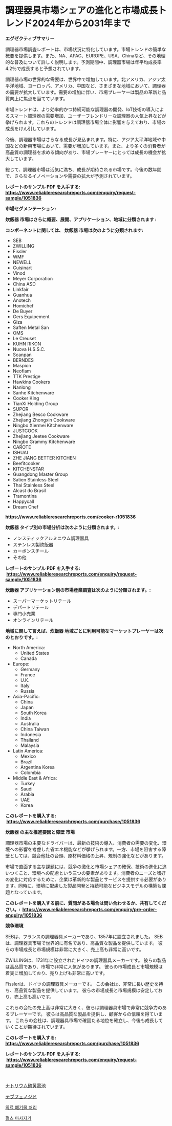 <p><h1>調理器具市場シェアの進化と市場成長トレンド2024年から2031年まで</h1></p><p><strong>エグゼクティブサマリー</strong></p>
<p><p>調理器市場調査レポートは、市場状況に特化しています。市場トレンドの簡単な概要を提供します。また、NA、APAC、EUROPE、USA、Chinaなど、その地理的な普及について詳しく説明します。予測期間中、調理器市場は年平均成長率4.2％で成長すると予想されています。</p><p>調理器市場の世界的な需要は、世界中で増加しています。北アメリカ、アジア太平洋地域、ヨーロッパ、アメリカ、中国など、さまざまな地域において、調理器の需要が拡大しています。需要の増加に伴い、市場プレーヤーは製品の革新と品質向上に焦点を当てています。</p><p>市場トレンドは、より効率的かつ持続可能な調理器の開発、IoT技術の導入によるスマート調理器の需要増加、ユーザーフレンドリーな調理器の人気上昇などが挙げられます。これらのトレンドは調理器市場全体に影響を与えており、市場の成長をけん引しています。</p><p>今後、調理器市場はさらなる成長が見込まれます。特に、アジア太平洋地域や中国などの新興市場において、需要が増加しています。また、より多くの消費者が高品質の調理器を求める傾向があり、市場プレーヤーにとっては成長の機会が拡大しています。</p><p>総じて、調理器市場は活気に満ち、成長が期待される市場です。今後の数年間で、さらなるイノベーションや需要の拡大が予測されています。</p></p>
<p><strong>レポートのサンプル PDF を入手する: <a href="https://www.reliableresearchreports.com/enquiry/request-sample/1051836">https://www.reliableresearchreports.com/enquiry/request-sample/1051836</a></strong></p>
<p><strong>市場セグメンテーション:</strong></p>
<p><strong> 炊飯器 市場はさらに概要、展開、アプリケーション、地域に分類されます :</strong></p>
<p><strong>コンポーネントに関しては、 炊飯器 市場は次のように分類されます: &nbsp;</strong></p>
<p><ul><li>SEB</li><li>ZWILLING</li><li>Fissler</li><li>WMF</li><li>NEWELL</li><li>Cuisinart</li><li>Vinod</li><li>Meyer Corporation</li><li>China ASD</li><li>Linkfair</li><li>Guanhua</li><li>Anotech</li><li>Homichef</li><li>De Buyer</li><li>Gers Equipement</li><li>Giza</li><li>Saften Metal San</li><li>OMS</li><li>Le Creuset</li><li>KUHN RIKON</li><li>Nuova H.S.S.C.</li><li>Scanpan</li><li>BERNDES</li><li>Maspion</li><li>Neoflam</li><li>TTK Prestige</li><li>Hawkins Cookers</li><li>Nanlong</li><li>Sanhe Kitchenware</li><li>Cooker King</li><li>TianXi Holding Group</li><li>SUPOR</li><li>Zhejiang Besco Cookware</li><li>Zhejiang Zhongxin Cookware</li><li>Ningbo Xiermei Kitchenware</li><li>JUSTCOOK</li><li>Zhejiang Jeetee Cookware</li><li>Ningbo Grammy Kitchenware</li><li>CAROTE</li><li>ISHUAI</li><li>ZHE JIANG BETTER KITCHEN</li><li>Beefitcooker</li><li>KITCHENSTAR</li><li>Guangdong Master Group</li><li>Satien Stainless Steel</li><li>Thai Stainless Steel</li><li>Alcast do Brasil</li><li>Tramontina</li><li>Happycall</li><li>Dream Chef</li></ul></p>
<p><strong><a href="https://www.reliableresearchreports.com/cooker-r1051836">https://www.reliableresearchreports.com/cooker-r1051836</a></strong></p>
<p><strong> 炊飯器 タイプ別の市場分析は次のように分類されます。:</strong></p>
<p><ul><li>ノンスティックアルミニウム調理器具</li><li>ステンレス製炊飯器</li><li>カーボンスチール</li><li>その他</li></ul></p>
<p><strong>レポートのサンプル PDF を入手する: &nbsp;<a href="https://www.reliableresearchreports.com/enquiry/request-sample/1051836">https://www.reliableresearchreports.com/enquiry/request-sample/1051836</a></strong></p>
<p><strong> 炊飯器 アプリケーション別の市場産業調査は次のように分類されます。:</strong></p>
<p><ul><li>スーパーマーケットリテール</li><li>デパートリテール</li><li>専門小売業</li><li>オンラインリテール</li></ul></p>
<p><strong>地域に関して言えば、炊飯器 地域ごとに利用可能なマーケットプレーヤーは次のとおりです。:</strong></p>
<p><ul>
    <li>
        North America:
        <ul>
            <li>United States</li>
            <li>Canada</li>
        </ul>
    </li>
    <li>
        Europe:
        <ul>
            <li>Germany</li>
            <li>France</li>
            <li>U.K.</li>
            <li>Italy</li>
            <li>Russia</li>
        </ul>
    </li>
    <li>
        Asia-Pacific:
        <ul>
            <li>China</li>
            <li>Japan</li>
            <li>South Korea</li>
            <li>India</li>
            <li>Australia</li>
            <li>China Taiwan</li>
            <li>Indonesia</li>
            <li>Thailand</li>
            <li>Malaysia</li>
        </ul>
    </li>
    <li>
        Latin America:
        <ul>
            <li>Mexico</li>
            <li>Brazil</li>
            <li>Argentina Korea</li>
            <li>Colombia</li>
        </ul>
    </li>
    <li>
        Middle East & Africa:
        <ul>
            <li>Turkey</li>
            <li>Saudi</li>
            <li>Arabia</li>
            <li>UAE</li>
            <li>Korea</li>
        </ul>
    </li>
    </ul></p>
<p><strong>このレポートを購入する: &nbsp;<a href="https://www.reliableresearchreports.com/purchase/1051836">https://www.reliableresearchreports.com/purchase/1051836</a></strong></p>
<p><strong>炊飯器 の主な推進要因と障壁 市場</strong></p>
<p><p>調理器市場の主要なドライバーは、最新の技術の導入、消費者の需要の変化、環境への影響を考慮した省エネ機能などが挙げられます。一方、市場を阻害する障壁としては、競合他社の台頭、原材料価格の上昇、規制の強化などがあります。</p><p>市場で直面する主な課題には、競争の激化と市場シェアの確保、技術の進化に追いつくこと、環境への配慮という三つの要素があります。消費者のニーズと嗜好の変化に対応するために、企業は革新的な製品とサービスを提供する必要があります。同時に、環境に配慮した製品開発と持続可能なビジネスモデルの構築も課題となっています。</p></p>
<p><strong>このレポートを購入する前に、質問がある場合は問い合わせるか、共有してください。:&nbsp; <a href="https://www.reliableresearchreports.com/enquiry/pre-order-enquiry/1051836">https://www.reliableresearchreports.com/enquiry/pre-order-enquiry/1051836</a></strong></p>
<p><strong>競争環境</strong></p>
<p><p>SEBは、フランスの調理器具メーカーであり、1857年に設立されました。 SEBは、調理器具市場で世界的に有名であり、高品質な製品を提供しています。 彼らの市場成長と市場規模は非常に大きく、売上高も非常に高いです。</p><p>ZWILLINGは、1731年に設立されたドイツの調理器具メーカーです。 彼らの製品は高品質であり、市場で非常に人気があります。 彼らの市場成長と市場規模は着実に増加しており、売り上げも非常に高いです。</p><p>Fisslerは、ドイツの調理器具メーカーです。 この会社は、非常に長い歴史を持ち、高品質な製品を提供しています。 彼らの市場成長と市場規模は安定しており、売上高も高いです。</p><p>これらの会社の売上高は非常に大きく、彼らは調理器具市場で非常に競争力のあるプレーヤーです。 彼らは高品質な製品を提供し、顧客からの信頼を得ています。 これらの会社は、調理器具市場で確固たる地位を確立し、今後も成長していくことが期待されています。</p></p>
<p><strong>このレポートを購入する: &nbsp; <a href="https://www.reliableresearchreports.com/purchase/1051836">https://www.reliableresearchreports.com/purchase/1051836</a></strong></p>
<p><strong>レポートのサンプル PDF を入手する: &nbsp;<a href="https://www.reliableresearchreports.com/enquiry/request-sample/1051836">https://www.reliableresearchreports.com/enquiry/request-sample/1051836</a></strong><strong></strong></p>
<p>&nbsp;</p>
<p><p><a href="https://medium.com/@carmenfery2023/%E3%83%8A%E3%83%88%E3%83%AA%E3%82%A6%E3%83%A0%E7%A1%AB%E9%BB%84%E9%9B%BB%E6%B1%A0%E5%B8%82%E5%A0%B4-%E5%B8%82%E5%A0%B4cagr-%E5%B8%82%E5%A0%B4%E3%83%88%E3%83%AC%E3%83%B3%E3%83%89-%E3%81%8A%E3%82%88%E3%81%B3%E6%88%90%E9%95%B7%E6%88%A6%E7%95%A5%E3%81%AB%E9%96%A2%E3%81%99%E3%82%8B%E6%B4%9E%E5%AF%9F-413b2bbbf391">ナトリウム硫黄電池</a></p><p><a href="https://medium.com/@ashleyivingston5656/%E3%83%86%E3%83%96%E3%83%95%E3%82%A7%E3%83%8E%E3%82%B8%E3%83%89%E5%B8%82%E5%A0%B4%E5%8B%95%E5%90%91%E3%81%8A%E3%82%88%E3%81%B3%E5%B8%82%E5%A0%B4%E5%88%86%E6%9E%90%E3%81%AF-2024%E5%B9%B4%E3%81%8B%E3%82%892031%E5%B9%B4%E3%81%BE%E3%81%A7%E3%81%AE%E4%BA%88%E6%B8%AC%E3%81%95%E3%82%8C%E3%81%A6%E3%81%84%E3%81%BE%E3%81%99-0bc00a745e9c">テブフェノジド</a></p><p><a href="https://medium.com/@desmondmraz12023/2024%EB%85%84%EB%B6%80%ED%84%B0-2031%EB%85%84%EA%B9%8C%EC%A7%80%EC%9D%98-%EA%B8%B0%EA%B0%84%EC%9D%84-%EC%9C%84%ED%95%9C-%EC%9D%98%EB%A3%8C-%ED%8F%90%EA%B8%B0%EB%AC%BC-%EC%B2%98%EB%A6%AC-%EC%8B%9C%EC%9E%A5-%EB%B6%84%EC%84%9D-%EB%B0%8F-%EA%B7%9C%EB%AA%A8-%EC%98%88%EC%B8%A1-90bd92be1198">의료 폐기물 처리</a></p><p><a href="https://medium.com/@jeremysnyder277/%ED%8E%84%EC%8A%A4-%EB%A7%88%EC%82%AC%EC%A7%80%EA%B8%B0-%EC%8B%9C%EC%9E%A5-%EA%B2%BD%EC%9F%81-%EB%B6%84%EC%84%9D-%EC%8B%9C%EC%9E%A5-%ED%8A%B8%EB%A0%8C%EB%93%9C-%EB%B0%8F-2031%EB%85%84%EA%B9%8C%EC%A7%80%EC%9D%98-%EC%98%88%EC%B8%A1-1181ef5b0417">펄스 마사지기</a></p></p>